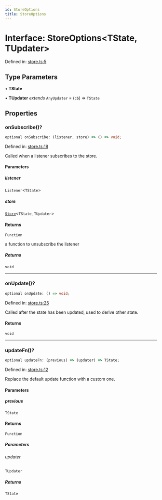 ```yaml
---
id: StoreOptions
title: StoreOptions
---
```


<!-- DO NOT EDIT: this page is autogenerated from the type comments -->

# Interface: StoreOptions\<TState, TUpdater\>

Defined in: [store.ts:5](https://github.com/TanStack/store/blob/main/packages/store/src/store.ts#L5)

## Type Parameters

• **TState**

• **TUpdater** *extends* `AnyUpdater` = (`cb`) => `TState`

## Properties

### onSubscribe()?

```ts
optional onSubscribe: (listener, store) => () => void;
```

Defined in: [store.ts:18](https://github.com/TanStack/store/blob/main/packages/store/src/store.ts#L18)

Called when a listener subscribes to the store.

#### Parameters

##### listener

`Listener`\<`TState`\>

##### store

[`Store`](../../classes/store.md)\<`TState`, `TUpdater`\>

#### Returns

`Function`

a function to unsubscribe the listener

##### Returns

`void`

***

### onUpdate()?

```ts
optional onUpdate: () => void;
```

Defined in: [store.ts:25](https://github.com/TanStack/store/blob/main/packages/store/src/store.ts#L25)

Called after the state has been updated, used to derive other state.

#### Returns

`void`

***

### updateFn()?

```ts
optional updateFn: (previous) => (updater) => TState;
```

Defined in: [store.ts:12](https://github.com/TanStack/store/blob/main/packages/store/src/store.ts#L12)

Replace the default update function with a custom one.

#### Parameters

##### previous

`TState`

#### Returns

`Function`

##### Parameters

###### updater

`TUpdater`

##### Returns

`TState`
